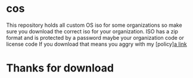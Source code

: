 # cos
This repository holds all custom OS iso for some organizations so make sure you download the correct iso for your organization.
ISO has a zip  format and is protected by a password maybe your organization code or license code
If you download that means you aggry with my [policy][a link](https://github.com/user/repo/blob/cos/policy.md)
# Thanks for download
